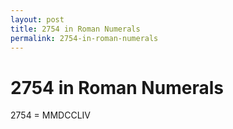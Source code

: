 ```yaml
---
layout: post
title: 2754 in Roman Numerals
permalink: 2754-in-roman-numerals
---
```


# 2754 in Roman Numerals

2754 = MMDCCLIV
